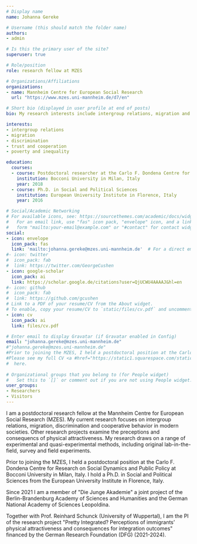 ```yaml
---
# Display name
name: Johanna Gereke

# Username (this should match the folder name)
authors:
- admin

# Is this the primary user of the site?
superuser: true

# Role/position
role: research fellow at MZES

# Organizations/Affiliations
organizations:
- name: Mannheim Centre for European Social Research
  url: "https://www.mzes.uni-mannheim.de/d7/en"

# Short bio (displayed in user profile at end of posts)
bio: My research interests include intergroup relations, migration and discrimination and cooperative behavior in modern societies.

interests:
- intergroup relations 
- migration  
- discrimination 
- trust and cooperation
- poverty and inequality

education:
  courses:
  - course: Postdoctoral researcher at the Carlo F. Dondena Centre for Research on Social Dynamics and Public Policy
    institution: Bocconi University in Milan, Italy
    year: 2018
  - course: Ph.D. in Social and Political Sciences
    institution: European University Institute in Florence, Italy
    year: 2016

# Social/Academic Networking
# For available icons, see: https://sourcethemes.com/academic/docs/widgets/#icons
#   For an email link, use "fas" icon pack, "envelope" icon, and a link in the
#   form "mailto:your-email@example.com" or "#contact" for contact widget.
social:
- icon: envelope
  icon_pack: fas
  link: 'mailto:johanna.gereke@mzes.uni-mannheim.de'  # For a direct email link, use "mailto:test@example.org".
#- icon: twitter
#  icon_pack: fab
#  link: https://twitter.com/GeorgeCushen
- icon: google-scholar
  icon_pack: ai
  link: https://scholar.google.de/citations?user=QjUCWU4AAAAJ&hl=en
#- icon: github
#  icon_pack: fab
#  link: https://github.com/gcushen
# Link to a PDF of your resume/CV from the About widget.
# To enable, copy your resume/CV to `static/files/cv.pdf` and uncomment the lines below.  
- icon: cv
  icon_pack: ai
  link: files/cv.pdf

# Enter email to display Gravatar (if Gravatar enabled in Config)
email: "johanna.gereke@mzes.uni-mannheim.de"
#"johanna.gereke@mzes.uni-mannheim.de"
#Prior to joining the MZES, I held a postdoctoral position at the Carlo F. Dondena Centre for Research on Social Dynamics and Public Policy #at Bocconi University in Milan, Italy. I hold a Ph.D. in Social and Political Sciences from the European University Institute in Florence, #Italy.
#Please see my full CV <a #href="https://static1.squarespace.com/static/5c2a692b3c3a53368708cebf/t/5c2bd39f1ae6cf9b885fd512/1546376096123/CV_Jgereke.pdf"/> 
#  here.
  
# Organizational groups that you belong to (for People widget)
#   Set this to `[]` or comment out if you are not using People widget.  
user_groups:
- Researchers
- Visitors
---
```


I am a postdoctoral research fellow at the Mannheim Centre for European Social Research (MZES). My current research focuses on intergroup relations, migration, discrimination and cooperative behavior in modern societies. Other research projects examine the preceptions and consequencs of physical attractiveness. My research draws on a range of experimental and quasi-experimental methods, including original lab-in-the-field, survey and field experiments.

Prior to joining the MZES, I held a postdoctoral position at the Carlo F. Dondena Centre for Research on Social Dynamics and Public Policy at Bocconi University in Milan, Italy. I hold a Ph.D. in Social and Political Sciences from the European University Institute in Florence, Italy.

Since 2021 I am a member of "Die Junge Akademie" a joint project of the Berlin-Brandenburg Academy of Sciences and Humanities and the German National Academy of Sciences Leopoldina. 

Together with Prof. Reinhard Schunck (University of Wuppertal), I am the PI of the research project "Pretty Integrated? Perceptions of immigrants’ physical attractiveness and consequences for integration outcomes" financed by the German Research Foundation (DFG) (2021-2024). 






 
